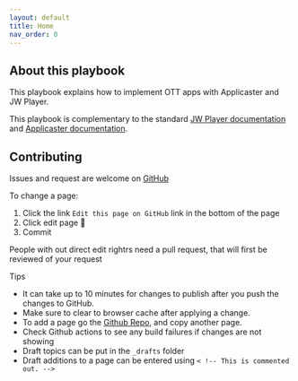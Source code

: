 ```yaml
---
layout: default
title: Home
nav_order: 0
---
```

## About this playbook
This playbook explains how to implement OTT apps with Applicaster and JW Player.

This playbook is complementary to the standard [JW Player documentation](https://jwplayer.github.io/applicaster-docs/reference/jw-docs.html) and [Applicaster documentation](https://jwplayer.github.io/applicaster-docs/reference/applicaster-docs.html).

## Contributing
Issues and request are welcome on [GitHub](https://github.com/jwplayer/applicaster-docs)

To change a page:
1. Click the link `Edit this page on GitHub` link in the bottom of the page
2. Click edit page 🧷 
3. Commit

People with out direct edit rightrs need a pull request, that will first be reviewed of your request

Tips
- It can take up to 10 minutes for changes to publish after you push the changes to GitHub. 
- Make sure to clear to browser cache after applying a change.
- To add a page go the [Github Repo](https://github.com/jwplayer/applicaster-docs), and copy another page.
- Check Github actions to see any build failures if changes are not showing
- Draft topics can be put in the `_drafts` folder
- Draft additions to a page can be entered using `< !-- This is commented out. -->`
